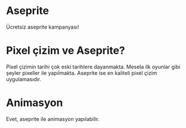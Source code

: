 # Aseprite
Ücretsiz aseprite kampanyası!

# Pixel çizim ve Aseprite?
Pixel çizimin tarihi çok eski tarihlere dayanmakta. Mesela ilk oyunlar gibi şeyler pixeller ile yapılmakta. Aseprite ise en kaliteli pixel çizim uygulamasıdır.

# Animasyon
Evet, aseprite ile animasyon yapılabilir.
